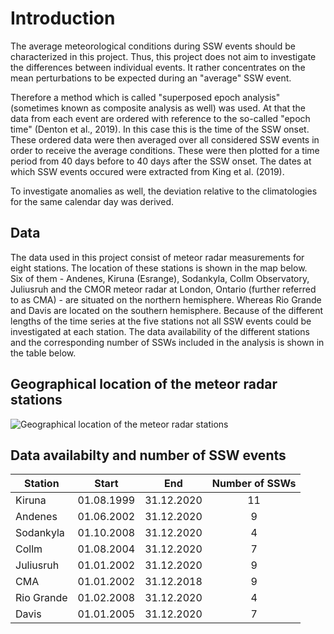 # Introduction


The average meteorological conditions during SSW events should be characterized in this project. Thus, this project does not aim to investigate the differences between individual events. It rather concentrates on the mean perturbations to be expected during an "average" SSW event.

Therefore a method which is called "superposed epoch analysis" (sometimes known as composite analysis as well) was used. At that the data from each event are ordered with reference to the so-called "epoch time" (Denton et al., 2019). In this case this is the time of the SSW onset. These ordered data were then averaged over all considered SSW events in order to receive the average conditions. These were then plotted for a time period from 40 days before to 40 days after the SSW onset. The dates at which SSW events occured were extracted from King et al. (2019).

To investigate anomalies as well, the deviation relative to the climatologies for the same calendar day was derived.


## Data


The data used in this project consist of meteor radar measurements for eight stations. The location of these stations is shown in the map below.<br>
Six of them - Andenes, Kiruna (Esrange), Sodankyla, Collm Observatory, Juliusruh and the CMOR meteor radar at London, Ontario (further referred to as CMA) - are situated on the northern hemisphere. Whereas Rio Grande and Davis are located on the southern hemisphere. Because of the different lengths of the time series at the five stations not all SSW events could be investigated at each station. The data availability of the different stations and the corresponding number of SSWs included in the analysis is shown in the table below.


## Geographical location of the meteor radar stations


![Geographical location of the meteor radar stations](station_map_cropped.png)


## Data availabilty and number of SSW events


<table>
  <thead>
    <tr>
      <th>Station</th>
      <th style="text-align: center">Start</th>
      <th style="text-align: center">End</th>
      <th style="text-align: center">Number of SSWs</th>
    </tr>
  </thead>
  <tbody>
    <tr>
      <td>Kiruna</td>
      <td style="text-align: center">01.08.1999</td>
      <td style="text-align: center">31.12.2020</td>
      <td style="text-align: center">11</td>
    </tr>
    <tr>
      <td>Andenes</td>
      <td style="text-align: center">01.06.2002</td>
      <td style="text-align: center">31.12.2020</td>
      <td style="text-align: center">9</td>
    </tr>
    <tr>
      <td>Sodankyla</td>
      <td style="text-align: center">01.10.2008</td>
      <td style="text-align: center">31.12.2020</td>
      <td style="text-align: center">4</td>
    </tr>
    <tr>
      <td>Collm</td>
      <td style="text-align: center">01.08.2004</td>
      <td style="text-align: center">31.12.2020</td>
      <td style="text-align: center">7</td>
    </tr>
    <tr>
      <td>Juliusruh</td>
      <td style="text-align: center">01.01.2002</td>
      <td style="text-align: center">31.12.2020</td>
      <td style="text-align: center">9</td>
    </tr>
    <tr>
      <td>CMA</td>
      <td style="text-align: center">01.01.2002</td>
      <td style="text-align: center">31.12.2018</td>
      <td style="text-align: center">9</td>
    </tr>
    <tr>
      <td>Rio Grande</td>
      <td style="text-align: center">01.02.2008</td>
      <td style="text-align: center">31.12.2020</td>
      <td style="text-align: center">4</td>
    </tr>
    <tr>
      <td>Davis</td>
      <td style="text-align: center">01.01.2005</td>
      <td style="text-align: center">31.12.2020</td>
      <td style="text-align: center">7</td>
    </tr>
  </tbody>
</table>

```python

```
